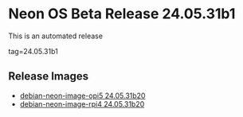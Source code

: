 # Neon OS Beta Release 24.05.31b1
This is an automated release

tag=24.05.31b1

## Release Images
- [debian-neon-image-opi5 24.05.31b20](https://2222.us/app/files/neon_images/core/opi5/dev/debian-neon-image-opi5_2024-05-31_18_37.img.xz)
- [debian-neon-image-rpi4 24.05.31b20](https://2222.us/app/files/neon_images/core/rpi4/dev/debian-neon-image-rpi4_2024-05-31_18_37.img.xz)
